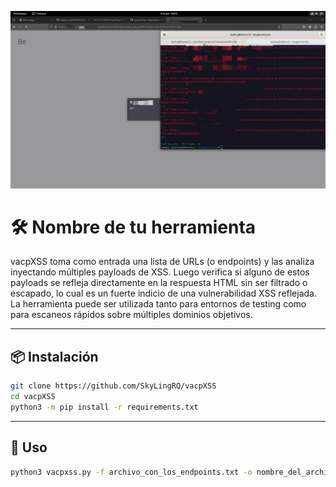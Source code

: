 ![Captura de vacpXSS](images/img.jpeg)

# 🛠️ Nombre de tu herramienta

vacpXSS toma como entrada una lista de URLs (o endpoints) y las analiza inyectando múltiples payloads de XSS. Luego verifica si alguno de estos payloads se refleja directamente en la respuesta HTML sin ser filtrado o escapado, lo cual es un fuerte indicio de una vulnerabilidad XSS reflejada.
La herramienta puede ser utilizada tanto para entornos de testing como para escaneos rápidos sobre múltiples dominios objetivos.

---

## 📦 Instalación

```bash
git clone https://github.com/SkyLingRQ/vacpXSS
cd vacpXSS
python3 -m pip install -r requirements.txt
```

---

## 🚀 Uso

```bash
python3 vacpxss.py -f archivo_con_los_endpoints.txt -o nombre_del_archivo_a_guardar.txt
```
